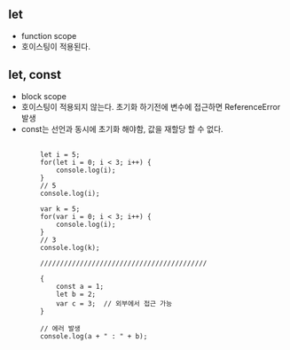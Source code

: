 ## let
- function scope
- 호이스팅이 적용된다.

## let, const
- block scope
- 호이스팅이 적용되지 않는다. 초기화 하기전에 변수에 접근하면 ReferenceError 발생
- const는 선언과 동시에 초기화 해야함, 값을 재할당 할 수 없다.
<pre>
    <code>
        let i = 5;
        for(let i = 0; i < 3; i++) {
            console.log(i);
        }
        // 5
        console.log(i);

        var k = 5;
        for(var i = 0; i < 3; i++) {
            console.log(i);
        }
        // 3
        console.log(k);

        //////////////////////////////////////////

        {
            const a = 1;
            let b = 2;
            var c = 3;  // 외부에서 접근 가능
        }

        // 에러 발생
        console.log(a + " : " + b);

        
    </code>
</pre>